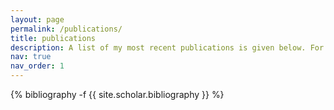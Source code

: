 ```yaml
---
layout: page
permalink: /publications/
title: publications
description: A list of my most recent publications is given below. For the full list, please visit my [Google Scholar](https://scholar.google.com/citations?hl=en&user=qCI0O08AAAAJ) and [Researchgate](https://www.researchgate.net/profile/Mostafa-Kiani-Shahvandi) profiles.
nav: true
nav_order: 1
---
```

<!-- _pages/publications.md -->
<div class="publications">

{% bibliography -f {{ site.scholar.bibliography }} %}

</div>
